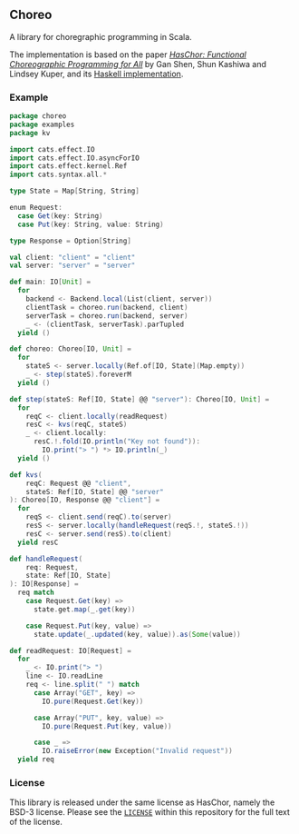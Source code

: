 ## Choreo

A library for choregraphic programming in Scala.

The implementation is based on the paper [_HasChor: Functional Choreographic Programming for All_][haschor-paper] by Gan Shen, Shun Kashiwa and Lindsey Kuper, 
and its [Haskell implementation][haschor-github].

### Example

```scala
package choreo
package examples
package kv

import cats.effect.IO
import cats.effect.IO.asyncForIO
import cats.effect.kernel.Ref
import cats.syntax.all.*

type State = Map[String, String]

enum Request:
  case Get(key: String)
  case Put(key: String, value: String)

type Response = Option[String]

val client: "client" = "client"
val server: "server" = "server"

def main: IO[Unit] =
  for
    backend <- Backend.local(List(client, server))
    clientTask = choreo.run(backend, client)
    serverTask = choreo.run(backend, server)
    _ <- (clientTask, serverTask).parTupled
  yield ()

def choreo: Choreo[IO, Unit] =
  for
    stateS <- server.locally(Ref.of[IO, State](Map.empty))
    _ <- step(stateS).foreverM
  yield ()

def step(stateS: Ref[IO, State] @@ "server"): Choreo[IO, Unit] =
  for
    reqC <- client.locally(readRequest)
    resC <- kvs(reqC, stateS)
    _ <- client.locally:
      resC.!.fold(IO.println("Key not found")):
        IO.print("> ") *> IO.println(_)
  yield ()

def kvs(
    reqC: Request @@ "client",
    stateS: Ref[IO, State] @@ "server"
): Choreo[IO, Response @@ "client"] =
  for
    reqS <- client.send(reqC).to(server)
    resS <- server.locally(handleRequest(reqS.!, stateS.!))
    resC <- server.send(resS).to(client)
  yield resC

def handleRequest(
    req: Request,
    state: Ref[IO, State]
): IO[Response] =
  req match
    case Request.Get(key) =>
      state.get.map(_.get(key))

    case Request.Put(key, value) =>
      state.update(_.updated(key, value)).as(Some(value))

def readRequest: IO[Request] =
  for
    _ <- IO.print("> ")
    line <- IO.readLine
    req <- line.split(" ") match
      case Array("GET", key) =>
        IO.pure(Request.Get(key))

      case Array("PUT", key, value) =>
        IO.pure(Request.Put(key, value))

      case _ =>
        IO.raiseError(new Exception("Invalid request"))
  yield req
```

### License

This library is released under the same license as HasChor, namely the BSD-3 license.
Please see the [`LICENSE`](./LICENSE) within this repository for the full text of the license.

[haschor-paper]: https://dl.acm.org/doi/10.1145/3607849
[haschor-github]: https://github.com/gshen42/HasChor
